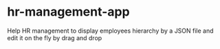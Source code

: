 # hr-management-app
Help HR management to display employees hierarchy by a JSON file and edit it on the fly by drag and drop
